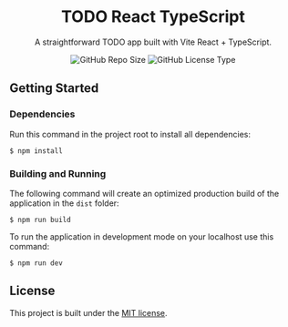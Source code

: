 <h1 align=center>
	TODO React TypeScript
</h1>

<p align=center>
	A straightforward TODO app built with Vite React + TypeScript.
</p>

<div align=center>
	<img src="https://img.shields.io/github/repo-size/grigorijtomczuk/todo-react-ts" alt="GitHub Repo Size">
	<img src="https://img.shields.io/github/license/grigorijtomczuk/todo-react-ts" alt="GitHub License Type">
</div>

## Getting Started

### Dependencies

Run this command in the project root to install all dependencies:

```
$ npm install
```

### Building and Running

The following command will create an optimized production build of the application in the `dist` folder:

```
$ npm run build
```

To run the application in development mode on your localhost use this command:

```
$ npm run dev
```

## License

This project is built under the [MIT license](./LICENSE).
